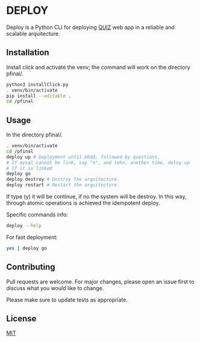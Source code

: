 # DEPLOY

Deploy is a Python CLI for deploying [QUIZ](https://github.com/CORE-UPM/quiz_2019) web app in a reliable and scalable arquitecture.

## Installation

Install click and activate the venv; the command will work on the directory pfinal/.

```bash
python3 installClick.py
. venv/bin/activate
pip install --editable .
cd /pfinal
```

## Usage

In the directory pfinal/.
```bash
. venv/bin/activate
cd /pfinal
deploy up # Deployment until bbdd, followed by questions.
# If mysql cannot be link, say "n", and tehn, another time, deloy up
# If it is linked
deploy go
deploy destroy # Destroy the arquitecture.
deploy restart # Restart the arquitecture.

```
If type (y) it will be continue, if no the system will be destroy.
In this way, through atomic operations is achieved the idempotent deploy.

Specific commands info:

```bash
deploy --help
```

For fast deployment:
```bash
yes | deploy go
```

## Contributing
Pull requests are welcome. For major changes, please open an issue first to discuss what you would like to change.

Please make sure to update tests as appropriate.

## License
[MIT](https://choosealicense.com/licenses/mit/)




